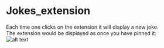 # Jokes_extension
Each time one clicks on the extension it will display a new joke.</br>
The extension would be displayed as once you have pinned it:</br>
![alt text](https://user-images.githubusercontent.com/56959982/135198190-6e9271c3-53a7-4ab9-8ca2-05e3a53fc42f.png)


